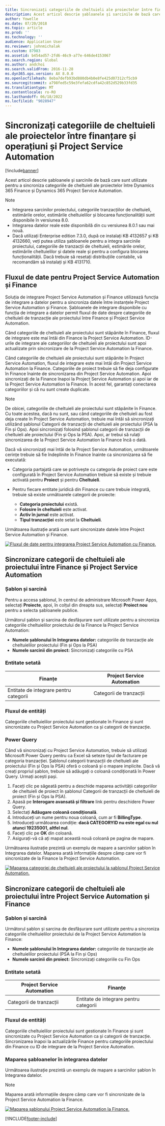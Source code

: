 ```yaml
---
title: Sincronizați categoriile de cheltuieli ale proiectelor între finanțare și operațiuni și Project Service Automation
description: Acest articol descrie șabloanele și sarcinile de bază care sunt utilizate pentru a sincroniza categoriile de cheltuieli ale proiectului între Microsoft Dynamics 365 Finanţe şi Dynamics 365 Project Service Automation.
author: Yowelle
ms.date: 07/20/2018
ms.topic: article
ms.prod: ''
ms.technology: ''
audience: Application User
ms.reviewer: johnmichalak
ms.custom: 87983
ms.assetid: b454ad57-2fd6-46c9-a77e-646de4153067
ms.search.region: Global
ms.author: andchoi
ms.search.validFrom: 2016-11-28
ms.dyn365.ops.version: AX 8.0.0
ms.openlocfilehash: 8eba7defb93bd880db4b0e8fe425d07312cf5cb9
ms.sourcegitcommit: a798fed5c59e3fefa62cdfa42c852d529b33fd35
ms.translationtype: MT
ms.contentlocale: ro-RO
ms.lasthandoff: 06/18/2022
ms.locfileid: "9028947"
---
```

# <a name="synchronize-project-expense-categories-between-finance-and-operations-and-project-service-automation"></a>Sincronizați categoriile de cheltuieli ale proiectelor între finanțare și operațiuni și Project Service Automation

[!include[banner](../includes/banner.md)]

Acest articol descrie șabloanele și sarcinile de bază care sunt utilizate pentru a sincroniza categoriile de cheltuieli ale proiectelor între Dynamics 365 Finance și Dynamics 365 Project Service Automation.

> [!NOTE]
> - Integrarea sarcinilor proiectului, categoriile tranzacțiilor de cheltuieli, estimările orelor, estimările cheltuielilor și blocarea funcționalității sunt disponibile în versiunea 8.0.
> - Integrarea datelor reale este disponibilă din cu versiunea 8.0.1 sau mai nouă.
> - Dacă utilizați Enterprise edition 7.3.0, după ce instalați KB 4132657 și KB 4132660, veți putea utiliza șabloanele pentru a integra sarcinile proiectului, categoriile de tranzacții de cheltuieli, estimările orelor, estimările cheltuielilor și datele reale și pentru a configura blocarea funcționalității. Dacă trebuie să resetați distribuțiile contabile, vă recomandăm să instalați și KB 4131710.

## <a name="data-flow-for-project-service-automation-and-finance"></a>Fluxul de date pentru Project Service Automation și Finance

Soluția de integrare Project Service Automation și Finance utilizează funcția de integrare a datelor pentru a sincroniza datele între instanțele Project Service Automation și Finance. Șabloanele de integrare disponibile cu funcția de integrare a datelor permit fluxul de date despre categoriile de cheltuieli de tranzacție ale proiectului între Finance și Project Service Automation.

Când categoriile de cheltuieli ale proiectului sunt stăpânite în Finance, fluxul de integrare este mai întâi din Finance la Project Service Automation. ID-urile de integrare ale categoriilor de cheltuieli ale proiectului sunt apoi actualizate prin sincronizare de la Project Service Automation la Finance.

Când categoriile de cheltuieli ale proiectului sunt stăpânite în Project Service Automation, fluxul de integrare este mai întâi din Project Service Automation la Finance. Categoriile de proiect trebuie să fie deja configurate în Finance înainte de sincronizarea din Project Service Automation. Apoi sincronizați de la Finance înapoi la Project Service Automation și apoi iar de la Project Service Automation la Finance. În acest fel, garantați conectarea categoriilor și că nu sunt create duplicate.

> [!NOTE]
> De obicei, categoriile de cheltuieli ale proiectului sunt stăpânite în Finance. Cu toate acestea, dacă nu sunt, sau când categoriile de cheltuieli au fost deja create în Project Service Automation, trebuie mai întâi să sincronizați utilizând șablonul Categorii de tranzacții de cheltuieli ale proiectului (PSA la Fin și Ops). Apoi sincronizați folosind șablonul categorii de tranzacții de cheltuieli ale proiectului (Fin și Ops la PSA). Apoi, ar trebui să rulați sincronizarea de la Project Service Automation la Finance încă o dată.
>
> Dacă vă sincronizați mai întâi de la Project Service Automation, următoarele cerințe trebuie să fie îndeplinite în Finance înainte ca sincronizarea să fie executată:
>
> - Categoria partajată care se potrivește cu categoria de proiect care este configurată în Project Service Automation trebuie să existe și trebuie activată pentru **Proiect** și pentru **Cheltuieli**.
> - Pentru fiecare entitate juridică din Finance cu care trebuie integrată, trebuie să existe următoarele categorii de proiecte:
>
>     - **Categoria proiectului** există. 
>     - **Folosire în cheltuieli** este activat.
>     - **Activ în jurnal** este activat.
>     - **Tipul tranzacției** este setat la **Cheltuieli**.

Următoarea ilustrație arată cum sunt sincronizate datele între Project Service Automation și Finance.

[![Fluxul de date pentru integrarea Project Service Automation cu Finance.](./media/ProjectExpenseCategoriesFlow.png)](./media/ProjectExpenseCategoriesFlow.png)

## <a name="project-expense-category-synchronization-from-finance-to-project-service-automation"></a>Sincronizare categorii de cheltuieli ale proiectului între Finance și Project Service Automation

### <a name="template-and-task"></a>Șablon și sarcină

Pentru a accesa șablonul, în centrul de administrare Microsoft Power Apps, selectați **Proiecte**, apoi, în colțul din dreapta sus, selectați **Proiect nou** pentru a selecta șabloanele publice.

Următorul șablon și sarcina de desfășurare sunt utilizate pentru a sincroniza categoriile cheltuielilor proiectului de la Finance la Project Service Automation:

- **Numele șablonului în Integrarea datelor:** categoriile de tranzacție ale cheltuielilor proiectului (Fin și Ops la PSA)
- **Numele sarcinii din proiect:** Sincronizați categoriile cu PSA

### <a name="entity-set"></a>Entitate setată

| Finanțe                           | Project Service Automation |
|-----------------------------------|----------------------------|
| Entitate de integrare pentru categorii | Categorii de tranzacții     |

### <a name="entity-flow"></a>Fluxul de entități

Categoriile cheltuielilor proiectului sunt gestionate în Finance și sunt sincronizate cu Project Service Automation ca și categorii de tranzacție.

### <a name="power-query"></a>Power Query

Când vă sincronizați cu Project Service Automation, trebuie să utilizați Microsoft Power Query pentru ca Excel să seteze tipul de facturare pe categoria tranzacției. Șablonul categorii tranzacții de cheltuieli ale proiectului (Fin și Ops la PSA) oferă o coloană și o mapare implicite. Dacă vă creați propriul șablon, trebuie să adăugați o coloană condiționată în Power Query. Urmați acești pași.

1. Faceți clic pe săgeată pentru a deschide maparea activității categoriilor de cheltuieli de proiect în șablonul Categorii de tranzacții de cheltuieli de proiect (Fin și Ops la PSA).
2. Apasă pe **Interogare avansată și filtrare** link pentru deschidere Power Query.
2. Selectați **Adăugare coloană condițională**.
3. Introduceți un nume pentru noua coloană, cum ar fi **BillingType**.
4. Introduceți următoarea condiție: **dacă CATEGORYID nu este egal cu nul atunci 19235001, altfel nul**.
5. Faceți clic pe **OK** din coloană.
6. Asigurați-vă că ați mapat această nouă coloană pe pagina de mapare.

Următoarea ilustrație prezintă un exemplu de mapare a sarcinilor șablon în Integrarea datelor. Maparea arată informațiile despre câmp care vor fi sincronizate de la Finance la Project Service Automation.

[![Maparea categoriei de cheltuieli ale proiectului la șablonul Project Service Automation.](./media/ProjectExpenseCategoriesToPSAMapping.jpg)](./media/ProjectExpenseCategoriesToPSAMapping.jpg)

## <a name="project-expense-category-synchronization-from-project-service-automation-to-finance"></a>Sincronizare categorii de cheltuieli ale proiectului între Project Service Automation și Finance

### <a name="template-and-task"></a>Șablon și sarcină

Următorul șablon și sarcina de desfășurare sunt utilizate pentru a sincroniza categoriile cheltuielilor proiectului de la Project Service Automation la Finance:

- **Numele șablonului în Integrarea datelor:** categoriile de tranzacție ale cheltuielilor proiectului (PSA la Fin și Ops)
- **Numele sarcinii din proiect:** Sincronizați categoriile cu Fin Ops

### <a name="entity-set"></a>Entitate setată

| Project Service Automation | Finanțe                           |
|----------------------------|-----------------------------------|
| Categorii de tranzacții     | Entitate de integrare pentru categorii |

### <a name="entity-flow"></a>Fluxul de entități

Categoriile cheltuielilor proiectului sunt gestionate în Finance și sunt sincronizate cu Project Service Automation ca și categorii de tranzacție. Sincronizarea înapoi la actualizările Finance pentru categoriile proiectului din Finance cu ID de integrare de la Project Service Automation.

### <a name="template-mapping-in-data-integration"></a>Maparea șabloanelor în integrarea datelor

Următoarea ilustrație prezintă un exemplu de mapare a sarcinilor șablon în Integrarea datelor.

> [!NOTE]
> Maparea arată informațiile despre câmp care vor fi sincronizate de la Project Service Automation la Finance.

[![Maparea șablonului Project Service Automation la Finance.](./media/ProjectExpenseCategoriesToFinOpsMapping.jpg)](./media/ProjectExpenseCategoriesToFinOpsMapping.jpg)


[!INCLUDE[footer-include](../includes/footer-banner.md)]